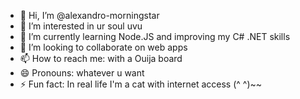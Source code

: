 - 👋 Hi, I’m @alexandro-morningstar
- 👀 I’m interested in ur soul uvu
- 🌱 I’m currently learning Node.JS and improving my C# .NET skills
- 💞️ I’m looking to collaborate on web apps
- 📫 How to reach me: with a Ouija board
- 😄 Pronouns: whatever u want
- ⚡ Fun fact: In real life I'm a cat with internet access (^  ^)~~ 

<!---
alexandro-morningstar/alexandro-morningstar is a ✨ special ✨ repository because its `README.md` (this file) appears on your GitHub profile.
You can click the Preview link to take a look at your changes.
--->
